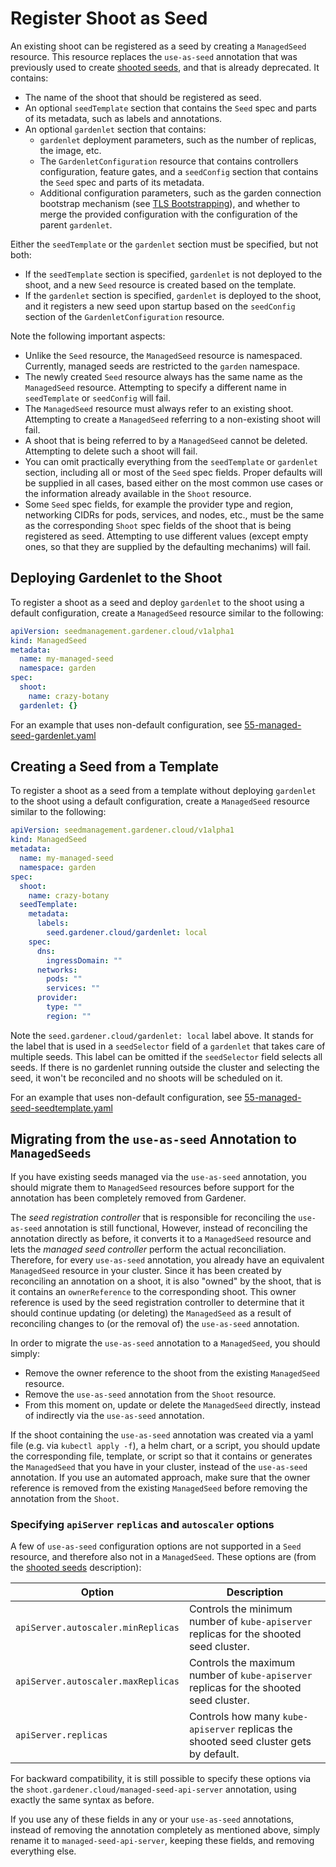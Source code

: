 # Register Shoot as Seed

An existing shoot can be registered as a seed by creating a `ManagedSeed` resource. This resource replaces the `use-as-seed` annotation that was previously used to create [shooted seeds](shooted_seed.md), and that is already deprecated. It contains:

* The name of the shoot that should be registered as seed.
* An optional `seedTemplate` section that contains the `Seed` spec and parts of its metadata, such as labels and annotations.
* An optional `gardenlet` section that contains:
    * `gardenlet` deployment parameters, such as the number of replicas, the image, etc.
    * The `GardenletConfiguration` resource that contains controllers configuration, feature gates, and a `seedConfig` section that contains the `Seed` spec and parts of its metadata.
    * Additional configuration parameters, such as the garden connection bootstrap mechanism (see [TLS Bootstrapping](../concepts/gardenlet.md#tls-bootstrapping)), and whether to merge the provided configuration with the configuration of the parent `gardenlet`.
    
Either the `seedTemplate` or the `gardenlet` section must be specified, but not both: 

* If the `seedTemplate` section is specified, `gardenlet` is not deployed to the shoot, and a new `Seed` resource is created based on the template.
* If the `gardenlet` section is specified, `gardenlet` is deployed to the shoot, and it registers a new seed upon startup based on the `seedConfig` section of the `GardenletConfiguration` resource.

Note the following important aspects:

* Unlike the `Seed` resource, the `ManagedSeed` resource is namespaced. Currently, managed seeds are restricted to the `garden` namespace.
* The newly created `Seed` resource always has the same name as the `ManagedSeed` resource. Attempting to specify a different name in `seedTemplate` or `seedConfig` will fail. 
* The `ManagedSeed` resource must always refer to an existing shoot. Attempting to create a `ManagedSeed` referring to a non-existing shoot will fail.
* A shoot that is being referred to by a `ManagedSeed` cannot be deleted. Attempting to delete such a shoot will fail.  
* You can omit practically everything from the `seedTemplate` or `gardenlet` section, including all or most of the `Seed` spec fields. Proper defaults will be supplied in all cases, based either on the most common use cases or the information already available in the `Shoot` resource.
* Some `Seed` spec fields, for example the provider type and region, networking CIDRs for pods, services, and nodes, etc., must be the same as the corresponding `Shoot` spec fields of the shoot that is being registered as seed. Attempting to use different values (except empty ones, so that they are supplied by the defaulting mechanims) will fail.

## Deploying Gardenlet to the Shoot

To register a shoot as a seed and deploy `gardenlet` to the shoot using a default configuration, create a `ManagedSeed` resource similar to the following:

```yaml
apiVersion: seedmanagement.gardener.cloud/v1alpha1
kind: ManagedSeed
metadata:
  name: my-managed-seed
  namespace: garden
spec:
  shoot:
    name: crazy-botany
  gardenlet: {}
```

For an example that uses non-default configuration, see [55-managed-seed-gardenlet.yaml](../../example/55-managedseed-gardenlet.yaml)

## Creating a Seed from a Template

To register a shoot as a seed from a template without deploying `gardenlet` to the shoot using a default configuration, create a `ManagedSeed` resource similar to the following:

```yaml
apiVersion: seedmanagement.gardener.cloud/v1alpha1
kind: ManagedSeed
metadata:
  name: my-managed-seed
  namespace: garden
spec:
  shoot:
    name: crazy-botany
  seedTemplate:
    metadata:
      labels:
        seed.gardener.cloud/gardenlet: local
    spec:
      dns:
        ingressDomain: ""
      networks:
        pods: ""
        services: ""
      provider:
        type: ""
        region: ""
```

Note the `seed.gardener.cloud/gardenlet: local` label above. It stands for the label that is used in a `seedSelector` field of a `gardenlet` that takes care of multiple seeds. This label can be omitted if the `seedSelector` field selects all seeds. If there is no gardenlet running outside the cluster and selecting the seed, it won't be reconciled and no shoots will be scheduled on it.

For an example that uses non-default configuration, see [55-managed-seed-seedtemplate.yaml](../../example/55-managedseed-seedtemplate.yaml)

## Migrating from the `use-as-seed` Annotation to `ManagedSeeds`

If you have existing seeds managed via the `use-as-seed` annotation, you should migrate them to `ManagedSeed` resources before support for the annotation has been completely removed from Gardener.

The *seed registration controller* that is responsible for reconciling the `use-as-seed` annotation is still functional, However, instead of reconciling the annotation directly as before, it converts it to a `ManagedSeed` resource and lets the *managed seed controller* perform the actual reconciliation. Therefore, for every `use-as-seed` annotation, you already have an equivalent `ManagedSeed` resource in your cluster. Since it has been created by reconciling an annotation on a shoot, it is also "owned" by the shoot, that is it contains an `ownerReference` to the corresponding shoot. This owner reference is used by the seed registration controller to determine that it should continue updating (or deleting) the `ManagedSeed` as a result of reconciling changes to (or the removal of) the `use-as-seed` annotation.

In order to migrate the `use-as-seed` annotation to a `ManagedSeed`, you should simply:

* Remove the owner reference to the shoot from the existing `ManagedSeed` resource.
* Remove the `use-as-seed` annotation from the `Shoot` resource.
* From this moment on, update or delete the `ManagedSeed` directly, instead of indirectly via the `use-as-seed` annotation.

If the shoot containing the `use-as-seed` annotation was created via a yaml file (e.g. via `kubectl apply -f`), a helm chart, or a script, you should update the corresponding file, template, or script so that it contains or generates the `ManagedSeed` that you have in your cluster, instead of the `use-as-seed` annotation. If you use an automated approach, make sure that the owner reference is removed from the existing `ManagedSeed` before removing the annotation from the `Shoot`.

### Specifying `apiServer` `replicas` and `autoscaler` options

A few of `use-as-seed` configuration options are not supported in a `Seed` resource, and therefore also not in a `ManagedSeed`. These options are (from the [shooted seeds](shooted_seed.md) description):

Option | Description
--- | ---
`apiServer.autoscaler.minReplicas` | Controls the minimum number of `kube-apiserver` replicas for the shooted seed cluster.
`apiServer.autoscaler.maxReplicas` | Controls the maximum number of `kube-apiserver` replicas for the shooted seed cluster.
`apiServer.replicas` | Controls how many `kube-apiserver` replicas the shooted seed cluster gets by default.

For backward compatibility, it is still possible to specify these options via the `shoot.gardener.cloud/managed-seed-api-server` annotation, using exactly the same syntax as before. 

If you use any of these fields in any or your `use-as-seed` annotations, instead of removing the annotation completely as mentioned above, simply rename it to `managed-seed-api-server`, keeping these fields, and removing everything else.
